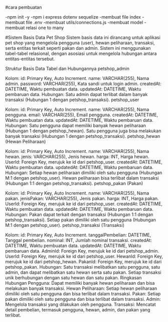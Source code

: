 #cara pembuatan

-npm init -y
-npm i express dotenv sequelize
-membuat file index
-membuat file .env
-membuat utils/connections.js
-membuat model
-membuat relasi one to many

#Sistem Basis Data Pet Shop
Sistem basis data ini dirancang untuk aplikasi pet shop yang mengelola pengguna (user), hewan peliharaan, transaksi, serta entitas terkait seperti pakan dan admin. Sistem ini menggunakan tabel-tabel relasional, dengan asosiasi untuk mengelola hubungan antara entitas-entitas tersebut.

Struktur Basis Data
Tabel dan Hubungannya
petshop_admin

Kolom:
id: Primary Key, Auto Increment.
name: VARCHAR(255), Nama admin.
password: VARCHAR(255), Kata sandi untuk login admin.
createdAt: DATETIME, Waktu pembuatan data.
updatedAt: DATETIME, Waktu pembaruan data.
Hubungan:
Satu admin dapat terlibat dalam banyak transaksi (Hubungan 1
dengan petshop_transaksi).
petshop_user

Kolom:
id: Primary Key, Auto Increment.
name: VARCHAR(255), Nama pengguna.
email: VARCHAR(255), Email pengguna.
createdAt: DATETIME, Waktu pembuatan data.
updatedAt: DATETIME, Waktu pembaruan data.
Hubungan:
Satu pengguna dapat memiliki banyak hewan peliharaan (Hubungan 1
dengan petshop_hewan).
Satu pengguna juga bisa melakukan banyak transaksi (Hubungan 1
dengan petshop_transaksi).
petshop_hewan (Hewan Peliharaan)

Kolom:
id: Primary Key, Auto Increment.
name: VARCHAR(255), Nama hewan.
jenis: VARCHAR(255), Jenis hewan.
harga: INT, Harga hewan.
UserId: Foreign Key, merujuk ke id dari petshop_user.
createdAt: DATETIME, Waktu pembuatan data.
updatedAt: DATETIME, Waktu pembaruan data.
Hubungan:
Setiap hewan peliharaan dimiliki oleh satu pengguna (Hubungan M:1 dengan petshop_user).
Hewan peliharaan bisa terlibat dalam transaksi (Hubungan 1:1 dengan petshop_transaksi).
petshop_pakan (Pakan)

Kolom:
id: Primary Key, Auto Increment.
name: VARCHAR(255), Nama pakan.
jenisPakan: VARCHAR(255), Jenis pakan.
harga: INT, Harga pakan.
UserId: Foreign Key, merujuk ke id dari petshop_user.
createdAt: DATETIME, Waktu pembuatan data.
updatedAt: DATETIME, Waktu pembaruan data.
Hubungan:
Pakan dapat terkait dengan transaksi (Hubungan 1:1 dengan petshop_transaksi).
Setiap pakan dimiliki oleh satu pengguna (Hubungan M:1 dengan petshop_user).
petshop_transaksi (Transaksi)

Kolom:
id: Primary Key, Auto Increment.
tanggalPembelian: DATETIME, Tanggal pembelian.
nominal: INT, Jumlah nominal transaksi.
createdAt: DATETIME, Waktu pembuatan data.
updatedAt: DATETIME, Waktu pembaruan data.
AdminId: Foreign Key, merujuk ke id dari petshop_admin.
UserId: Foreign Key, merujuk ke id dari petshop_user.
HewanId: Foreign Key, merujuk ke id dari petshop_hewan.
PakanId: Foreign Key, merujuk ke id dari petshop_pakan.
Hubungan:
Satu transaksi melibatkan satu pengguna, satu admin, dan dapat melibatkan satu hewan serta satu pakan.
Setiap transaksi unik berhubungan dengan satu hewan dan satu pakan.
Ringkasan Hubungan
Pengguna: Dapat memiliki banyak hewan peliharaan dan bisa melakukan banyak transaksi.
Hewan Peliharaan: Setiap hewan peliharaan dimiliki oleh satu pengguna dan bisa terlibat dalam transaksi.
Pakan: Setiap pakan dimiliki oleh satu pengguna dan bisa terlibat dalam transaksi.
Admin: Mengelola transaksi yang dilakukan oleh pengguna.
Transaksi: Mencatat detail pembelian, termasuk pengguna, hewan, admin, dan pakan yang terlibat.